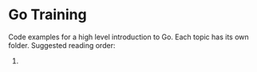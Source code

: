 # Go Training

Code examples for a high level introduction to Go. Each topic has its own folder. Suggested reading order:

 1. 
